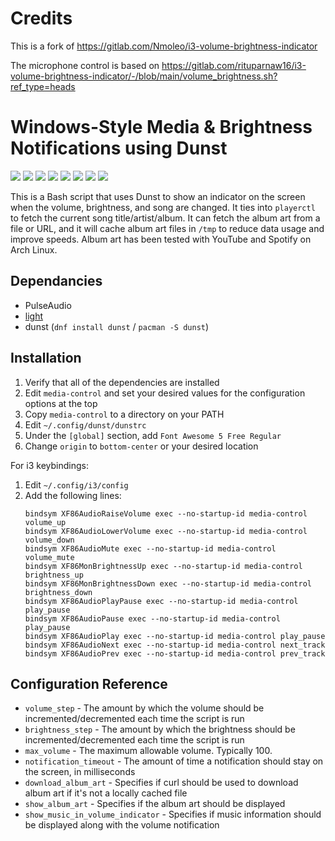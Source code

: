 # Credits
This is a fork of https://gitlab.com/Nmoleo/i3-volume-brightness-indicator

The microphone control is based on https://gitlab.com/rituparnaw16/i3-volume-brightness-indicator/-/blob/main/volume_brightness.sh?ref_type=heads

# Windows-Style Media & Brightness Notifications using Dunst

![](images/1.png)
![](images/4.png)
![](images/2.png)
![](images/5.png)
![](images/6.png)
![](images/7.png)
![](images/3.png)
![](images/8.png)

This is a Bash script that uses Dunst to show an indicator on the screen when the volume, brightness, and song are changed. It ties into `playerctl` to fetch the current song title/artist/album. It can fetch the album art from a file or URL, and it will cache album art files in `/tmp` to reduce data usage and improve speeds. Album art has been tested with YouTube and Spotify on Arch Linux.

## Dependancies

* PulseAudio
* [light](https://archlinux.org/packages/extra/x86_64/light/)
* dunst (`dnf install dunst` / `pacman -S dunst`)

## Installation

1. Verify that all of the dependencies are installed
2. Edit `media-control` and set your desired values for the configuration options at the top
3. Copy `media-control` to a directory on your PATH
4. Edit `~/.config/dunst/dunstrc`
5. Under the `[global]` section, add `Font Awesome 5 Free Regular`
6. Change `origin` to `bottom-center` or your desired location

For i3 keybindings:
1. Edit `~/.config/i3/config`
2. Add the following lines:
    ```
    bindsym XF86AudioRaiseVolume exec --no-startup-id media-control volume_up
    bindsym XF86AudioLowerVolume exec --no-startup-id media-control volume_down
    bindsym XF86AudioMute exec --no-startup-id media-control volume_mute
    bindsym XF86MonBrightnessUp exec --no-startup-id media-control brightness_up
    bindsym XF86MonBrightnessDown exec --no-startup-id media-control brightness_down
    bindsym XF86AudioPlayPause exec --no-startup-id media-control play_pause
    bindsym XF86AudioPause exec --no-startup-id media-control play_pause
    bindsym XF86AudioPlay exec --no-startup-id media-control play_pause
    bindsym XF86AudioNext exec --no-startup-id media-control next_track
    bindsym XF86AudioPrev exec --no-startup-id media-control prev_track
    ```

## Configuration Reference

- `volume_step` - The amount by which the volume should be incremented/decremented each time the script is run
- `brightness_step` - The amount by which the brightness should be incremented/decremented each time the script is run
- `max_volume` - The maximum allowable volume. Typically 100.
- `notification_timeout` - The amount of time a notification should stay on the screen, in milliseconds
- `download_album_art` - Specifies if curl should be used to download album art if it's not a locally cached file
- `show_album_art` - Specifies if the album art should be displayed
- `show_music_in_volume_indicator` - Specifies if music information should be displayed along with the volume notification
